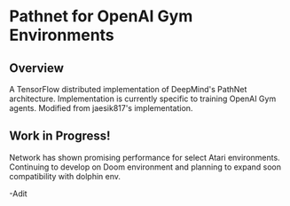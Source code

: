 # Pathnet for OpenAI Gym Environments

## Overview

A TensorFlow distributed implementation of DeepMind's PathNet architecture. Implementation is currently specific to training OpenAI Gym agents. Modified from jaesik817's implementation.

## Work in Progress!
Network has shown promising performance for select Atari environments. Continuing to develop on Doom environment and planning to expand soon compatibility with dolphin env.

-Adit
